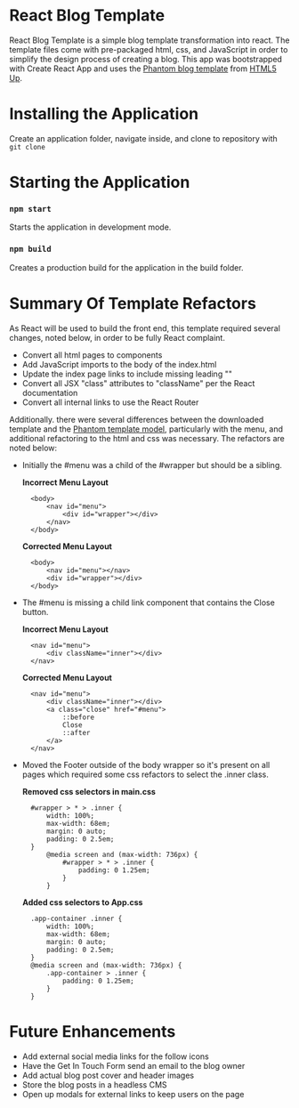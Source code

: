 # React Blog Template

React Blog Template is a simple blog template transformation into react. The template files come with pre-packaged html, css, and JavaScript in order to simplify the design process of creating a blog. This app was bootstrapped with Create React App and uses the [Phantom blog template](https://html5up.net/phantom) from [HTML5 Up](https://html5up.net/).

# Installing the Application

Create an application folder, navigate inside, and clone to repository with `git clone`

# Starting the Application

### `npm start`

Starts the application in development mode.

### `npm build`

Creates a production build for the application in the build folder.

# Summary Of Template Refactors

As React will be used to build the front end, this template required several changes, noted below, in order to be fully React complaint.

* Convert all html pages to components
* Add JavaScript imports to the body of the index.html
* Update the index page links to include missing leading "\"
* Convert all JSX "class" attributes to "className" per the React documentation
* Convert all internal links to use the React Router

Additionally. there were several differences between the downloaded template and the [Phantom template model](https://html5up.net/phantom), particularly with the menu, and additional refactoring to the html and css was necessary. The refactors are noted below:

* Initially the #menu was a child of the #wrapper but should be a sibling.

    **Incorrect Menu Layout**

        <body>
            <nav id="menu">
                <div id="wrapper"></div>
            </nav>       
        </body>
    
    **Corrected Menu Layout**
    
        <body>
            <nav id="menu"></nav>
            <div id="wrapper"></div>
        </body>
    

* The #menu is missing a child link component that contains the Close button.

    **Incorrect Menu Layout**

        <nav id="menu">
            <div className="inner"></div>
        </nav>
    
    
    **Corrected Menu Layout**
    
        <nav id="menu">
            <div className="inner"></div>
            <a class="close" href="#menu">
                ::before
                Close
                ::after
            </a>
        </nav>


* Moved the Footer outside of the body wrapper so it's present on all pages which required some css refactors to select the .inner class.

    **Removed css selectors in main.css**

        #wrapper > * > .inner {
            width: 100%;
            max-width: 68em;
            margin: 0 auto;
            padding: 0 2.5em;
        }
            @media screen and (max-width: 736px) {
                #wrapper > * > .inner {
                    padding: 0 1.25em;
                }
            }
        

    **Added css selectors to App.css**

        .app-container .inner {
            width: 100%;
            max-width: 68em;
            margin: 0 auto;
            padding: 0 2.5em;
        }
        @media screen and (max-width: 736px) {
            .app-container > .inner {
                padding: 0 1.25em;
            }
        }
    

# Future Enhancements

* Add external social media links for the follow icons
* Have the Get In Touch Form send an email to the blog owner
* Add actual blog post cover and header images
* Store the blog posts in a headless CMS
* Open up modals for external links to keep users on the page
